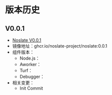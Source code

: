 # 版本历史

## V0.0.1
+ [Noslate V0.0.1](https://github.com/noslate-project/noslate_workers/releases)
+ 镜像地址：ghcr.io/noslate-project/noslate:0.0.1
+ 组件版本：
  + Node.js：
  + Aworker：
  + Turf：
  + Debugger：
+ 相关变更：
  + Init Commit